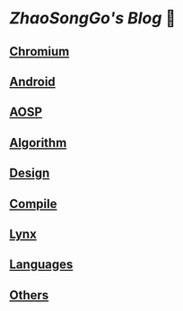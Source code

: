 # <b><i>ZhaoSongGo's Blog </i></b>:ant:

## [Chromium](chromium/)
## [Android](android/)
## [AOSP](aosp/)
## [Algorithm](algorithm/)
## [Design](arc/)
## [Compile](compile/)
## [Lynx](lynx/)
## [Languages](languages/)
## [Others](others/)
